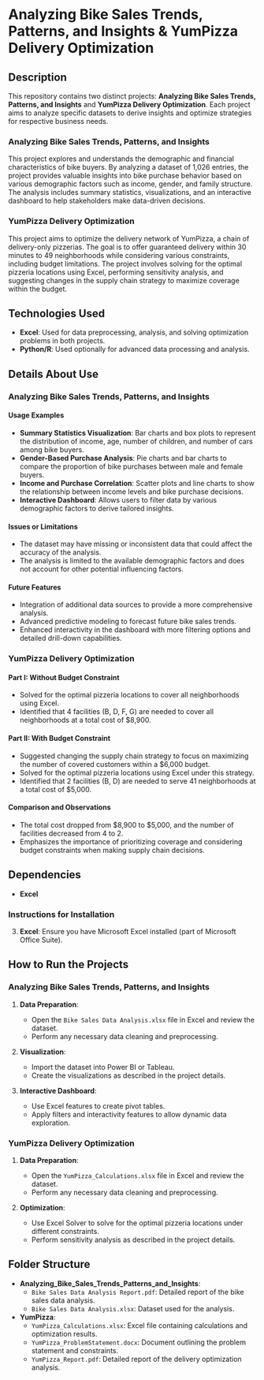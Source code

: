 

# Analyzing Bike Sales Trends, Patterns, and Insights & YumPizza Delivery Optimization

## Description
This repository contains two distinct projects: **Analyzing Bike Sales Trends, Patterns, and Insights** and **YumPizza Delivery Optimization**. Each project aims to analyze specific datasets to derive insights and optimize strategies for respective business needs.

### Analyzing Bike Sales Trends, Patterns, and Insights
This project explores and understands the demographic and financial characteristics of bike buyers. By analyzing a dataset of 1,026 entries, the project provides valuable insights into bike purchase behavior based on various demographic factors such as income, gender, and family structure. The analysis includes summary statistics, visualizations, and an interactive dashboard to help stakeholders make data-driven decisions.

### YumPizza Delivery Optimization
This project aims to optimize the delivery network of YumPizza, a chain of delivery-only pizzerias. The goal is to offer guaranteed delivery within 30 minutes to 49 neighborhoods while considering various constraints, including budget limitations. The project involves solving for the optimal pizzeria locations using Excel, performing sensitivity analysis, and suggesting changes in the supply chain strategy to maximize coverage within the budget.

## Technologies Used
- **Excel**: Used for data preprocessing, analysis, and solving optimization problems in both projects.
- **Python/R**: Used optionally for advanced data processing and analysis.

## Details About Use
### Analyzing Bike Sales Trends, Patterns, and Insights
#### Usage Examples
- **Summary Statistics Visualization**: Bar charts and box plots to represent the distribution of income, age, number of children, and number of cars among bike buyers.
- **Gender-Based Purchase Analysis**: Pie charts and bar charts to compare the proportion of bike purchases between male and female buyers.
- **Income and Purchase Correlation**: Scatter plots and line charts to show the relationship between income levels and bike purchase decisions.
- **Interactive Dashboard**: Allows users to filter data by various demographic factors to derive tailored insights.

#### Issues or Limitations
- The dataset may have missing or inconsistent data that could affect the accuracy of the analysis.
- The analysis is limited to the available demographic factors and does not account for other potential influencing factors.

#### Future Features
- Integration of additional data sources to provide a more comprehensive analysis.
- Advanced predictive modeling to forecast future bike sales trends.
- Enhanced interactivity in the dashboard with more filtering options and detailed drill-down capabilities.

### YumPizza Delivery Optimization
#### Part I: Without Budget Constraint
- Solved for the optimal pizzeria locations to cover all neighborhoods using Excel.
- Identified that 4 facilities (B, D, F, G) are needed to cover all neighborhoods at a total cost of $8,900.

#### Part II: With Budget Constraint
- Suggested changing the supply chain strategy to focus on maximizing the number of covered customers within a $6,000 budget.
- Solved for the optimal pizzeria locations using Excel under this strategy.
- Identified that 2 facilities (B, D) are needed to serve 41 neighborhoods at a total cost of $5,000.

#### Comparison and Observations
- The total cost dropped from $8,900 to $5,000, and the number of facilities decreased from 4 to 2.
- Emphasizes the importance of prioritizing coverage and considering budget constraints when making supply chain decisions.

## Dependencies
- **Excel**

### Instructions for Installation
3. **Excel**: Ensure you have Microsoft Excel installed (part of Microsoft Office Suite).

## How to Run the Projects
### Analyzing Bike Sales Trends, Patterns, and Insights
1. **Data Preparation**:
   - Open the `Bike Sales Data Analysis.xlsx` file in Excel and review the dataset.
   - Perform any necessary data cleaning and preprocessing.

2. **Visualization**:
   - Import the dataset into Power BI or Tableau.
   - Create the visualizations as described in the project details.

3. **Interactive Dashboard**:
   - Use Excel features to create pivot tables.
   - Apply filters and interactivity features to allow dynamic data exploration.

### YumPizza Delivery Optimization
1. **Data Preparation**:
   - Open the `YumPizza_Calculations.xlsx` file in Excel and review the dataset.
   - Perform any necessary data cleaning and preprocessing.

2. **Optimization**:
   - Use Excel Solver to solve for the optimal pizzeria locations under different constraints.
   - Perform sensitivity analysis as described in the project details.

## Folder Structure
- **Analyzing_Bike_Sales_Trends_Patterns_and_Insights**:
  - `Bike Sales Data Analysis Report.pdf`: Detailed report of the bike sales data analysis.
  - `Bike Sales Data Analysis.xlsx`: Dataset used for the analysis.
- **YumPizza**:
  - `YumPizza_Calculations.xlsx`: Excel file containing calculations and optimization results.
  - `YumPizza_ProblemStatement.docx`: Document outlining the problem statement and constraints.
  - `YumPizza_Report.pdf`: Detailed report of the delivery optimization analysis.
